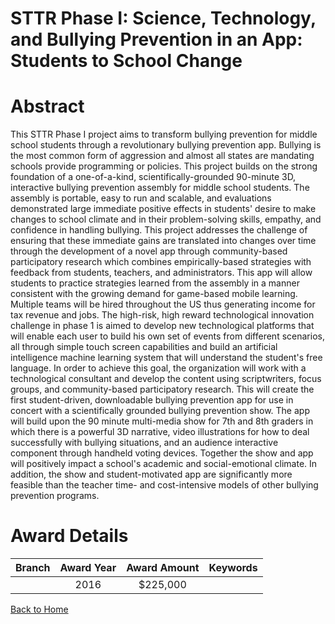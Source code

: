 
STTR Phase I: Science, Technology, and Bullying Prevention in an App: Students to School Change
===============================================================================================

# Abstract


This STTR Phase I project aims to transform bullying prevention for middle school students through a revolutionary bullying prevention app. Bullying is the most common form of aggression and almost all states are mandating schools provide programming or policies. This project builds on the strong foundation of a one-of-a-kind, scientifically-grounded 90-minute 3D, interactive bullying prevention assembly for middle school students. The assembly is portable, easy to run and scalable, and evaluations demonstrated large immediate positive effects in students' desire to make changes to school climate and in their problem-solving skills, empathy, and confidence in handling bullying. This project addresses the challenge of ensuring that these immediate gains are translated into changes over time through the development of a novel app through community-based participatory research which combines empirically-based strategies with feedback from students, teachers, and administrators. This app will allow students to practice strategies learned from the assembly in a manner consistent with the growing demand for game-based mobile learning. Multiple teams will be hired throughout the US thus generating income for tax revenue and jobs. The high-risk, high reward technological innovation challenge in phase 1 is aimed to develop new technological platforms that will enable each user to build his own set of events from different scenarios, all through simple touch screen capabilities and build an artificial intelligence machine learning system that will understand the student's free language. In order to achieve this goal, the organization will work with a technological consultant and develop the content using scriptwriters, focus groups, and community-based participatory research. This will create the first student-driven, downloadable bullying prevention app for use in concert with a scientifically grounded bullying prevention show. The app will build upon the 90 minute multi-media show for 7th and 8th graders in which there is a powerful 3D narrative, video illustrations for how to deal successfully with bullying situations, and an audience interactive component through handheld voting devices. Together the show and app will positively impact a school's academic and social-emotional climate. In addition, the show and student-motivated app are significantly more feasible than the teacher time- and cost-intensive models of other bullying prevention programs.  

# Award Details

|Branch|Award Year|Award Amount|Keywords|
| :---: | :---: | :---: | :---: |
||2016|$225,000||
  
  


[Back to Home](https://github.com/chrischow/dod_sbir_awards/Reports/JT/#259)